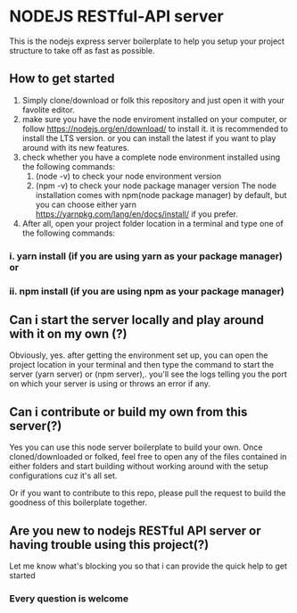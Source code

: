 # NODEJS RESTful-API server

This is the nodejs express server boilerplate to help you setup your project structure to take off as fast as possible.

## How to get started

1. Simply clone/download or folk this repository and just open it with your favolite editor.
2. make sure you have the node enviroment installed on your computer, or follow https://nodejs.org/en/download/ to install it. it is recommended to install the LTS version. or you can install the latest if you want to play around with its new features.
3. check whether you have a complete node environment installed using the following commands:
   1. (node -v) to check your node environment version
   2. (npm -v) to check your node package manager version
      The node installation comes with npm(node package manager) by default, but you can choose either yarn https://yarnpkg.com/lang/en/docs/install/ if you prefer.
4. After all, open your project folder location in a terminal and type one of the following commands:

### i. yarn install (if you are using yarn as your package manager) or

### ii. npm install (if you are using npm as your package manager)

## Can i start the server locally and play around with it on my own (?)

Obviously, yes. after getting the environment set up, you can open the project location in your terminal and then type the command to start the server (yarn server) or (npm server),. you'll see the logs telling you the port on which your server is using or throws an error if any.

## Can i contribute or build my own from this server(?)

Yes you can use this node server boilerplate to build your own. Once cloned/downloaded or folked, feel free to open any of the files contained in either folders and start building without working around with the setup configurations cuz it's all set.

Or if you want to contribute to this repo, please pull the request to build the goodness of this boilerplate together.

## Are you new to nodejs RESTful API server or having trouble using this project(?)

Let me know what's blocking you so that i can provide the quick help to get started

### Every question is welcome
